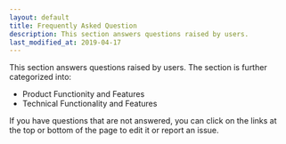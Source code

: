 ```yaml
---
layout: default
title: Frequently Asked Question
description: This section answers questions raised by users.
last_modified_at: 2019-04-17
---
```

This section answers questions raised by users. The section is further categorized into:

* Product Functionity and Features
* Technical Functionality and Features

If you have questions that are not answered, you can click on the links at the top or bottom of the page to edit it or report an issue. 